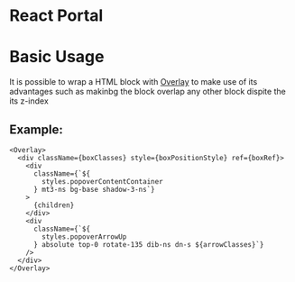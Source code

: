 # React Portal

# Basic Usage

It is possible to wrap a HTML block with [Overlay](https://github.com/vtex-apps/react-portal/blob/master/react/Overlay.tsx) to make use of its advantages such as makinbg the block overlap any other block dispite the its z-index

## Example:

```
<Overlay>
  <div className={boxClasses} style={boxPositionStyle} ref={boxRef}>
    <div
      className={`${
        styles.popoverContentContainer
      } mt3-ns bg-base shadow-3-ns`}
    >
      {children}
    </div>
    <div
      className={`${
        styles.popoverArrowUp
      } absolute top-0 rotate-135 dib-ns dn-s ${arrowClasses}`}
    />
  </div>
</Overlay> 
```
